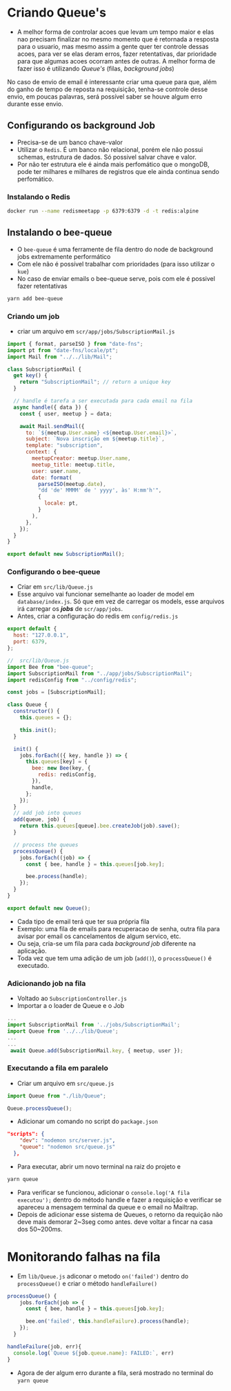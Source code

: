 # Criando Queue's

- A melhor forma de controlar acoes que levam um tempo maior e elas nao precisam finalizar no mesmo momento que é retornada a resposta para o usuario, mas mesmo assim a gente quer ter controle dessas acoes, para ver se elas deram erros, fazer retentativas, dar prioridade para que algumas acoes ocorram antes de outras. A melhor forma de fazer isso é utilizando _Queue's_ (filas, _background jobs_)

No caso de envio de email é interessante criar uma queue para que, além do ganho de tempo de reposta na requisição, tenha-se controle desse envio, em poucas palavras, será possível saber se houve algum erro durante esse envio.

## Configurando os background Job

- Precisa-se de um banco chave-valor
- Utilizar o `Redis`. É um banco não relacional, porém ele não possui schemas, estrutura de dados. Só possivel salvar chave e valor.
- Por não ter estrutura ele é ainda mais perfomático que o mongoDB, pode ter milhares e milhares de registros que ele ainda continua sendo perfomático.

### Instalando o Redis

```bash
docker run --name redismeetapp -p 6379:6379 -d -t redis:alpine
```

## Instalando o bee-queue

- O `bee-queue` é uma ferramente de fila dentro do node de background jobs extremamente performático
- Com ele não é possível trabalhar com prioridades (para isso utilizar o `kue`)
- No caso de enviar emails o bee-queue serve, pois com ele é possivel fazer retentativas

```bash
yarn add bee-queue
```

### Criando um job

- criar um arquivo em `scr/app/jobs/SubscriptionMail.js`

```js
import { format, parseISO } from "date-fns";
import pt from "date-fns/locale/pt";
import Mail from "../../lib/Mail";

class SubscriptionMail {
  get key() {
    return "SubscriptionMail"; // return a unique key
  }

  // handle é tarefa a ser executada para cada email na fila
  async handle({ data }) {
    const { user, meetup } = data;

    await Mail.sendMail({
      to: `${meetup.User.name} <${meetup.User.email}>`,
      subject: `Nova inscrição em ${meetup.title}`,
      template: "subscription",
      context: {
        meetupCreator: meetup.User.name,
        meetup_title: meetup.title,
        user: user.name,
        date: format(
          parseISO(meetup.date),
          "dd 'de' MMMM' de ' yyyy', às' H:mm'h'",
          {
            locale: pt,
          }
        ),
      },
    });
  }
}

export default new SubscriptionMail();
```

### Configurando o bee-queue

- Criar em `src/lib/Queue.js`
- Esse arquivo vai funcionar semelhante ao loader de model em `database/index.js`. Só que em vez de carregar os models, esse arquivos irá carregar os **_jobs_** de `scr/app/jobs`.
- Antes, criar a configuração do redis em `config/redis.js`

```js
export default {
  host: "127.0.0.1",
  port: 6379,
};
```

```js
//  src/lib/Queue.js
import Bee from "bee-queue";
import SubscriptionMail from "../app/jobs/SubscriptionMail";
import redisConfig from "../config/redis";

const jobs = [SubscriptionMail];

class Queue {
  constructor() {
    this.queues = {};

    this.init();
  }

  init() {
    jobs.forEach(({ key, handle }) => {
      this.queues[key] = {
        bee: new Bee(key, {
          redis: redisConfig,
        }),
        handle,
      };
    });
  }
  // add job into queues
  add(queue, job) {
    return this.queues[queue].bee.createJob(job).save();
  }

  // process the queues
  processQueue() {
    jobs.forEach((job) => {
      const { bee, handle } = this.queues[job.key];

      bee.process(handle);
    });
  }
}

export default new Queue();
```

- Cada tipo de email terá que ter sua própria fila
- Exemplo: uma fila de emails para recuperacao de senha, outra fila para avisar por email os cancelamentos de algum servico, etc.
- Ou seja, cria-se um fila para cada _background job_ diferente na aplicação.
- Toda vez que tem uma adição de um job (`add()`), o `processQueue()` é executado.

### Adicionando job na fila

- Voltado ao `SubscriptionController.js`
- Importar a o loader de Queue e o Job

```js
...
import SubscriptionMail from '../jobs/SubscriptionMail';
import Queue from '../../lib/Queue';
...
...
 await Queue.add(SubscriptionMail.key, { meetup, user });
```

### Executando a fila em paralelo

- Criar um arquivo em `src/queue.js`

```js
import Queue from "./lib/Queue";

Queue.processQueue();
```

- Adicionar um comando no script do `package.json`

```json
"scripts": {
    "dev": "nodemon src/server.js",
    "queue": "nodemon src/queue.js"
  },
```

- Para executar, abrir um novo terminal na raiz do projeto e

```bash
yarn queue
```

- Para verificar se funcionou, adicionar o `console.log('A fila executou');` dentro do método handle e fazer a requisição e verificar se apareceu a mensagem terminal da queue e o email no Mailtrap.
- Depois de adicionar esse sistema de Queues, o retorno da requição não deve mais demorar 2~3seg como antes. deve voltar a fincar na casa dos 50~200ms.

# Monitorando falhas na fila

- Em `lib/Queue.js` adiconar o metodo `on('failed')` dentro do `processQueue()` e criar o método `handleFailure()`

```js
processQueue() {
    jobs.forEach(job => {
      const { bee, handle } = this.queues[job.key];

      bee.on('failed', this.handleFailure).process(handle);
    });
  }

handleFailure(job, err){
  console.log(`Queue ${job.queue.name}: FAILED:`, err)
}
```

- Agora de der algum erro durante a fila, será mostrado no terminal do `yarn queue`
